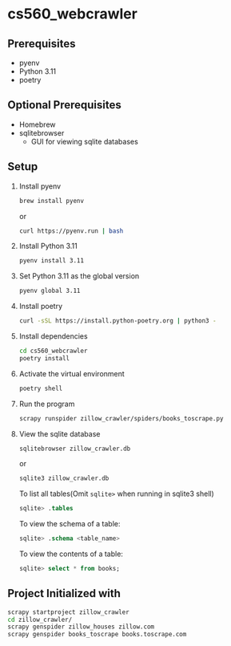 # cs560_webcrawler

## Prerequisites
- pyenv
- Python 3.11
- poetry
## Optional Prerequisites
- Homebrew
- sqlitebrowser
  - GUI for viewing sqlite databases

## Setup

1. Install pyenv
   ```bash
   brew install pyenv
   ```
   or
   ```bash
   curl https://pyenv.run | bash
   ```
2. Install Python 3.11
   ```bash
   pyenv install 3.11
   ```
3. Set Python 3.11 as the global version
   ```bash
   pyenv global 3.11
   ```
4. Install poetry
   ```bash
   curl -sSL https://install.python-poetry.org | python3 -
   ```
5. Install dependencies
   ```bash
   cd cs560_webcrawler
   poetry install
   ```
6. Activate the virtual environment
   ```bash
   poetry shell
   ```
7. Run the program
   ```bash
   scrapy runspider zillow_crawler/spiders/books_toscrape.py
   ```

8. View the sqlite database
   ```bash
   sqlitebrowser zillow_crawler.db
   ```
   or
   ```bash
   sqlite3 zillow_crawler.db
   ```
   To list all tables(Omit `sqlite>` when running in sqlite3 shell)
   ```sql
   sqlite> .tables 
   ```
   To view the schema of a table:
   ```sql
   sqlite> .schema <table_name>
   ```
   To view the contents of a table:
   ```sql
   sqlite> select * from books;
   ```

## Project Initialized with
```bash
scrapy startproject zillow_crawler
cd zillow_crawler/
scrapy genspider zillow_houses zillow.com
scrapy genspider books_toscrape books.toscrape.com
```